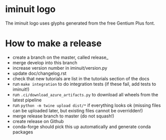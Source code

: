 iminuit logo
============

The iminuit logo uses glyphs generated from the free Gentium Plus font.

How to make a release
=====================
- create a branch on the master, called release_<version>
- merge develop into this branch
- increase version number in iminuit/version.py
- update doc/changelog.rst
- check that new tutorials are list in the tutorials section of the docs
- run `make integration` to do integration tests (if these fail, add tests to iminuit!)
- run `.ci/download_azure_artifacts.py` to download all wheels from the latest pipeline
- run `python -m twine upload dist/*` if everything looks ok
  (missing files can be uploaded later, but existing files cannot be overridden!)
- merge release branch to master (do not squash!)
- create release on Github
- conda-forge should pick this up automatically and generate conda packages
